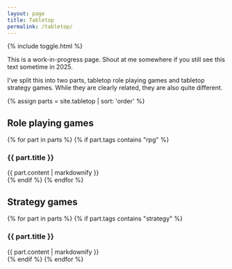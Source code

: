 ```yaml
---
layout: page
title: Tabletop
permalink: /tabletop/
---
```

{% include toggle.html %}

This is a work-in-progress page. Shout at me somewhere if you still see this text sometime in 2025.

I've split this into two parts, tabletop role playing games and tabletop strategy games. While they are
clearly related, they are also quite different.

{% assign parts = site.tabletop | sort: 'order' %}
<div class="toggle-enabled">
<h2>Role playing games</h2>
{% for part in parts %}
{% if part.tags contains "rpg" %}
<div class="toggle-enabled">
<h3>{{ part.title }}</h3>
{{ part.content | markdownify }}
</div>
{% endif %}
{% endfor %}
</div>

<div class="toggle-enabled">
<h2>Strategy games</h2>
{% for part in parts %}
{% if part.tags contains "strategy" %}
<div class="toggle-enabled">
<h3>{{ part.title }}</h3>
{{ part.content | markdownify }}
</div>
{% endif %}
{% endfor %}
</div>